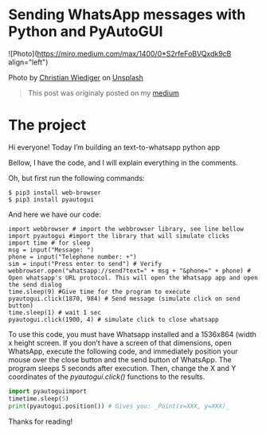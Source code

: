 # Sending WhatsApp messages with Python and PyAutoGUI

![Photo](https://miro.medium.com/max/1400/0*S2rfeFoBVQxdk9cB align="left")

Photo by [Christian Wiediger](https://unsplash.com/@christianw?utm_source=medium&utm_medium=referral) on [Unsplash](https://unsplash.com/?utm_source=medium&utm_medium=referral)

> This post was originaly posted on my [medium](https://tiagorangel2011.medium.com/how-to-send-a-whatsapp-message-with-python-75a69eb695c6)

# The project

Hi everyone! Today I’m building an text-to-whatsapp python app

Bellow, I have the code, and I will explain everything in the comments.

Oh, but first run the following commands:

```plaintext
$ pip3 install web-browser
$ pip3 install pyautogui
```

And here we have our code:

```plaintext
import webbrowser # import the webbrowser library, see line bellow
import pyautogui #import the library that will simulate clicks
import time # for sleep
msg = input("Message: ")
phone = input("Telephone number: +")
sim = input("Press enter to send") # Verify
webbrowser.open("whatsapp://send?text=" + msg + "&phone=" + phone) # Open whatsapp's URL protocol. This will open the Whatsapp app and open the send dialog
time.sleep(9) #Give time for the program to execute
pyautogui.click(1870, 984) # Send message (simulate click on send button)
time.sleep(1) # wait 1 sec
pyautogui.click(1900, 4) # simulate click to close whatsapp
```

To use this code, you must have Whatsapp installed and a 1536x864 (width x height screen. If you don’t have a screen of that dimensions, open WhatsApp, execute the following code, and immediately position your mouse over the close button and the send button of WhatsApp. The program sleeps 5 seconds after execution. Then, change the X and Y coordinates of the *pyautogui.click()* functions to the results.

```python
import pyautoguiimport
timetime.sleep(5)
print(pyautogui.position()) # Gives you: _Point(x=XXX, y=XXX)_
```

Thanks for reading!